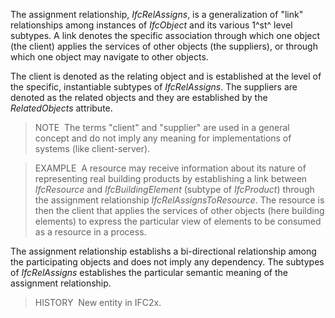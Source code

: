 ﻿The assignment relationship, _IfcRelAssigns_, is a generalization of "link" relationships among instances of _IfcObject_ and its various 1^st^ level subtypes. A link denotes the specific association through which one object (the client) applies the services of other objects (the suppliers), or through which one object may navigate to other objects.

The client is denoted as the relating object and is established at the level of the specific, instantiable subtypes of _IfcRelAssigns_. The suppliers are denoted as the related objects and they are established by the _RelatedObjects_ attribute.

> NOTE&nbsp; The terms "client" and "supplier" are used in a general concept and do not imply any meaning for implementations of systems (like client-server).

> EXAMPLE&nbsp; A resource may receive information about its nature of representing real building products by establishing a link between _IfcResource_ and _IfcBuildingElement_ (subtype of _IfcProduct_) through the assignment relationship _IfcRelAssignsToResource_. The resource is then the client that applies the services of other objects (here building elements) to express the particular view of elements to be consumed as a resource in a process.

The assignment relationship establishs a bi-directional relationship among the participating objects and does not imply any dependency. The subtypes of _IfcRelAssigns_ establishes the particular semantic meaning of the assignment relationship.

> HISTORY&nbsp; New entity in IFC2x.